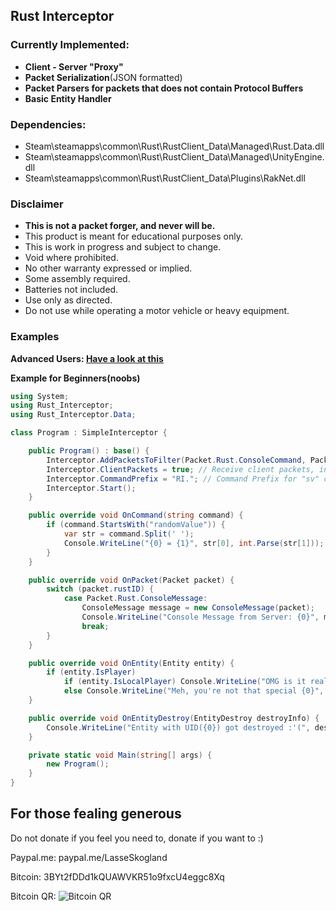 ## Rust Interceptor
### Currently Implemented:
- **Client - Server "Proxy"**
- **Packet Serialization**(JSON formatted)
- **Packet Parsers for packets that does not contain Protocol Buffers**
- **Basic Entity Handler**
 
### Dependencies:
- Steam\steamapps\common\Rust\RustClient_Data\Managed\Rust.Data.dll
- Steam\steamapps\common\Rust\RustClient_Data\Managed\UnityEngine.dll
- Steam\steamapps\common\Rust\RustClient_Data\Plugins\RakNet.dll

### Disclaimer
- **This is not a packet forger, and never will be.**
- This product is meant for educational purposes only.
- This is work in progress and subject to change.
- Void where prohibited.
- No other warranty expressed or implied.
- Some assembly required.
- Batteries not included.
- Use only as directed.
- Do not use while operating a motor vehicle or heavy equipment.

### Examples
**Advanced Users: [Have a look at this](https://github.com/SharpUmbrella/RustInterceptor/blob/master/RustInterceptor/SimpleInterceptor.cs)**

**Example for Beginners(noobs)**
``` csharp
using System;
using Rust_Interceptor;
using Rust_Interceptor.Data;

class Program : SimpleInterceptor {

	public Program() : base() {
		Interceptor.AddPacketsToFilter(Packet.Rust.ConsoleCommand, Packet.Rust.ConsoleMessage); // Filter packets, you will only receive the packets defined in this function, remove this line to receive all packets
		Interceptor.ClientPackets = true; // Receive client packets, in this example you would receive both Server and Client Packets
		Interceptor.CommandPrefix = "RI."; // Command Prefix for "sv" command, in this example you could send a command to this program with "sv RI.randomValue 24" and receive OnCommand("randomValue 24")
		Interceptor.Start();
	}

	public override void OnCommand(string command) {
		if (command.StartsWith("randomValue")) {
			var str = command.Split(' ');
			Console.WriteLine("{0} = {1}", str[0], int.Parse(str[1]));
		}
	}

	public override void OnPacket(Packet packet) {
		switch (packet.rustID) {
			case Packet.Rust.ConsoleMessage:
				ConsoleMessage message = new ConsoleMessage(packet);
				Console.WriteLine("Console Message from Server: {0}", message.Message);
				break;
		}
	}

	public override void OnEntity(Entity entity) {
		if (entity.IsPlayer)
			if (entity.IsLocalPlayer) Console.WriteLine("OMG is it really you {0} :O", entity.Data.basePlayer.name);
			else Console.WriteLine("Meh, you're not that special {0}", entity.Data.basePlayer.name);
	}

	public override void OnEntityDestroy(EntityDestroy destroyInfo) {
		Console.WriteLine("Entity with UID({0}) got destroyed :'(", destroyInfo.UID);
	}

	private static void Main(string[] args) {
		new Program();
	}
}

```
## For those fealing generous
Do not donate if you feel you need to, donate if you want to :)

Paypal.me: paypal.me/LasseSkogland

Bitcoin: 3BYt2fDDd1kQUAWVKR51o9fxcU4eggc8Xq

Bitcoin QR:
![Bitcoin QR](http://i.imgur.com/Q7S8buL.png)

